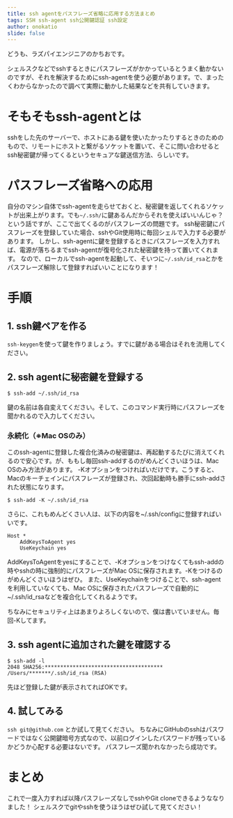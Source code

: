 ```yaml
---
title: ssh agentをパスフレーズ省略に応用する方法まとめ
tags: SSH ssh-agent ssh公開鍵認証 ssh設定
author: onokatio
slide: false
---
```

どうも、ラズパイエンジニアのかちおです。

シェルスクなどでsshするときにパスフレーズがかかっているとうまく動かないのですが、それを解決するためにssh-agentを使う必要があります。で、まったくわからなかったので調べて実際に動かした結果などを共有していきます。

# そもそもssh-agentとは

sshをした先のサーバーで、ホストにある鍵を使いたかったりするときのためのもので、リモートにホストと繋がるソケットを置いて、そこに問い合わせるとssh秘密鍵が帰ってくるというセキュアな鍵送信方法、らしいです。

# パスフレーズ省略への応用

自分のマシン自体でssh-agentを走らせておくと、秘密鍵を返してくれるソケットが出来上がります。でも`~/.ssh/`に鍵あるんだからそれを使えばいいんじゃ？　という話ですが、ここで出てくるのがパスフレーズの問題です。
ssh秘密鍵にパスフレーズを登録していた場合、sshやGit使用時に毎回シェルで入力する必要があります。
しかし、ssh-agentに鍵を登録するときにパスフレーズを入力すれば、電源が落ちるまでssh-agentが復号化された秘密鍵を持って置いてくれます。
なので、ローカルでssh-agentを起動して、そいつに`~/.ssh/id_rsa`とかをパスフレーズ解除して登録すればいいことになります！

# 手順

## 1. ssh鍵ペアを作る

`ssh-keygen`を使って鍵を作りましょう。すでに鍵がある場合はそれを流用してください。

## 2. ssh agentに秘密鍵を登録する

```
$ ssh-add ~/.ssh/id_rsa
```

鍵の名前は各自変えてください。そして、このコマンド実行時にパスフレーズを聞かれるので入力してください。

### 永続化（※Mac OSのみ）
このssh-agentに登録した複合化済みの秘密鍵は、再起動するたびに消えてくれるので安心です。が、ももし毎回ssh-addするのがめんどくさいほうは、Mac OSのみ方法があります。
-Kオプションをつければいだけです。こうすると、Macのキーチェインにパスフレーズが登録され、次回起動時も勝手にssh-addされた状態になります。

```
$ ssh-add -K ~/.ssh/id_rsa
```

さらに、これもめんどくさい人は、以下の内容を~/.ssh/configに登録すればいいです。

```
Host *
    AddKeysToAgent yes
    UseKeychain yes
```

AddKeysToAgentをyesにすることで、-Kオプションをつけなくてもssh-addの時やsshの時に強制的にパスフレーズがMac OSに保存されます。-Kをつけるのがめんどくさいほうはぜひ。
また、UseKeychainをつけることで、ssh-agentを利用していなくても、Mac OSに保存されたパスフレーズで自動的に~/.ssh/id_rsaなどを複合化してくれるようです。

ちなみにセキュリティ上はあまりよろしくないので、僕は書いていません。毎回-Kしてます。

## 3. ssh agentに追加された鍵を確認する

```
$ ssh-add -l
2048 SHA256:************************************** /Users/*******/.ssh/id_rsa (RSA)
```

先ほど登録した鍵が表示されてればOKです。

## 4. 試してみる

`ssh git@github.com` とか試して見てください。
ちなみにGitHubのsshはパスワードではなく公開鍵暗号方式なので、以前ログインしたパスワードが残っているかどうか心配する必要はないです。
パスフレーズ聞かれなかったら成功です。

# まとめ

これで一度入力すれば以降パスフレーズなしでsshやGit cloneできるようななりました！
シェルスクでgitやsshを使うほうはぜひ試して見てください！

